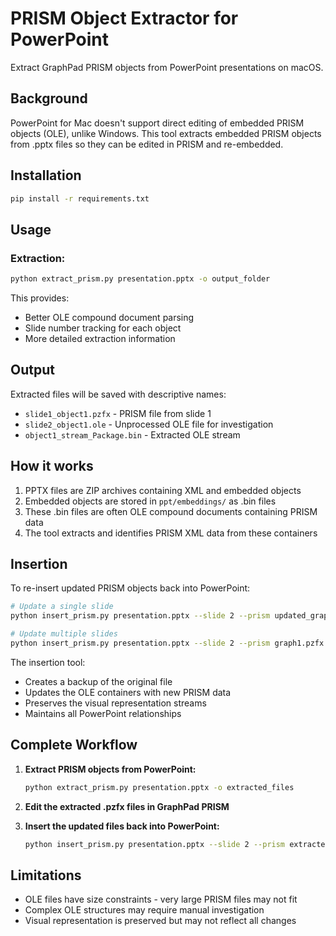 # PRISM Object Extractor for PowerPoint

Extract GraphPad PRISM objects from PowerPoint presentations on macOS.

## Background

PowerPoint for Mac doesn't support direct editing of embedded PRISM objects (OLE), unlike Windows. This tool extracts embedded PRISM objects from .pptx files so they can be edited in PRISM and re-embedded.

## Installation

```bash
pip install -r requirements.txt
```

## Usage

### Extraction:
```bash
python extract_prism.py presentation.pptx -o output_folder
```

This provides:
- Better OLE compound document parsing
- Slide number tracking for each object
- More detailed extraction information

## Output

Extracted files will be saved with descriptive names:
- `slide1_object1.pzfx` - PRISM file from slide 1
- `slide2_object1.ole` - Unprocessed OLE file for investigation
- `object1_stream_Package.bin` - Extracted OLE stream

## How it works

1. PPTX files are ZIP archives containing XML and embedded objects
2. Embedded objects are stored in `ppt/embeddings/` as .bin files
3. These .bin files are often OLE compound documents containing PRISM data
4. The tool extracts and identifies PRISM XML data from these containers

## Insertion

To re-insert updated PRISM objects back into PowerPoint:

```bash
# Update a single slide
python insert_prism.py presentation.pptx --slide 2 --prism updated_graph.pzfx

# Update multiple slides
python insert_prism.py presentation.pptx --slide 2 --prism graph1.pzfx --slide 3 --prism graph2.pzfx
```

The insertion tool:
- Creates a backup of the original file
- Updates the OLE containers with new PRISM data
- Preserves the visual representation streams
- Maintains all PowerPoint relationships

## Complete Workflow

1. **Extract PRISM objects from PowerPoint:**
   ```bash
   python extract_prism.py presentation.pptx -o extracted_files
   ```

2. **Edit the extracted .pzfx files in GraphPad PRISM**

3. **Insert the updated files back into PowerPoint:**
   ```bash
   python insert_prism.py presentation.pptx --slide 2 --prism extracted_files/slide2_updated.pzfx
   ```

## Limitations

- OLE files have size constraints - very large PRISM files may not fit
- Complex OLE structures may require manual investigation
- Visual representation is preserved but may not reflect all changes